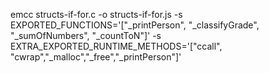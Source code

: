 emcc structs-if-for.c -o structs-if-for.js -s EXPORTED_FUNCTIONS='["_printPerson", "_classifyGrade", "_sumOfNumbers", "_countToN"]' -s EXTRA_EXPORTED_RUNTIME_METHODS='["ccall", "cwrap","_malloc","_free","_printPerson"]'
